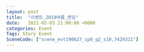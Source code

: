 ```yaml
---
layout: post
title:  "이벤트_2019여름_엔딩"
date:   2021-02-03 21:00:00 +0000
categories: Event
Tags: Story Event
SceneCode: ["scene_evt190627_cp0_q2_s10,7429311"]
---
```

